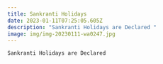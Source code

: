 ```yaml
---
title: Sankranti Holidays
date: 2023-01-11T07:25:05.605Z
description: "Sankranti Holidays are Declared "
image: img/img-20230111-wa0247.jpg
---
```

```
Sankranti Holidays are Declared 
```